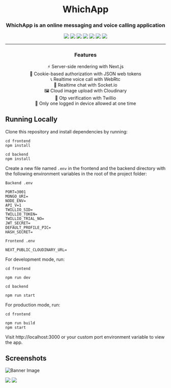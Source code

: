 <h1 align="center">WhichApp</h1>

<h3 align="center">WhichApp is an online messaging and voice calling application</h3>
 
 <p align="center">
  <img src="https://img.shields.io/badge/-Next.js-000000?style=flat-square&logo=next.js" />
  <img src="https://img.shields.io/badge/-TailwindCSS-38B2AC?style=flat-square&logo=tailwind-css&logoColor=white" />
  <img src="https://img.shields.io/badge/-JavaScript-F7DF1E?style=flat-square&logo=javascript&logoColor=black" />
  <img src="https://img.shields.io/badge/-Express-000000?style=flat-square&logo=express&logoColor=white" />
  <img src="https://img.shields.io/badge/-MongoDB-47A248?style=flat-square&logo=mongodb&logoColor=white" />
  <img src="https://img.shields.io/badge/-JWT-000000?style=flat-square&logo=json-web-tokens&logoColor=white" />
  <img src="https://img.shields.io/badge/-Socket.io-010101?style=flat-square&logo=socket.io&logoColor=white" />
 </p>
 
----
<h3 align="center">Features</h3>

<div align="center">
  <p>⚡ Server-side rendering with Next.js<br />
  🍪 Cookie-based authorization with JSON web tokens<br />
  📞 Realtime voice call with WebRtc<br />
  💬 Realtime chat with Socket.io<br />
  🖼️ Cloud image upload with Cloudinary<br />
  📱 Otp verification with Twillio<br />
  🔐 Only one logged in device allowed at one time
</div>

## Running Locally

Clone this repository and install dependencies by running:

```
cd frontend
npm install

cd backend
npm install
```

Create a new file named `.env` in the frontend and the backend directory with the following environment variables in the root of the project folder:

```
Backend .env

PORT=3001
MONGO_URI=
NODE_ENV=
API_V=1
TWILLIO_SID=
TWILLIO_TOKEN=
TWILLIO_TRIAL_NO=
JWT_SECRET=
DEFAULT_PROFILE_PIC=
HASH_SECRET=

Frontend .env

NEXT_PUBLIC_CLOUDINARY_URL=
```

For development mode, run:

```
cd frontend

npm run dev

cd backend

npm run start
```

For production mode, run:

```
cd frontend

npm run build
npm start
```

Visit http://localhost:3000 or your custom port environment variable to view the app.

## Screenshots

![Banner Image](https://res.cloudinary.com/dxdizd7ia/image/upload/v1654107744/stock/w1_njykuo.png)


![](https://res.cloudinary.com/dxdizd7ia/image/upload/v1654108051/stock/w4_rerobw.png) 
![](https://res.cloudinary.com/dxdizd7ia/image/upload/v1654108287/stock/w6_qgdcxy.png)
